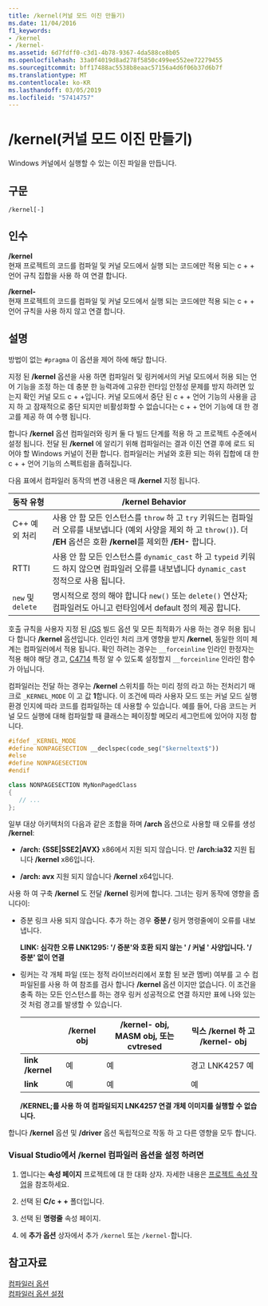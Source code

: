 ```yaml
---
title: /kernel(커널 모드 이진 만들기)
ms.date: 11/04/2016
f1_keywords:
- /kernel
- /kernel-
ms.assetid: 6d7fdff0-c3d1-4b78-9367-4da588ce8b05
ms.openlocfilehash: 33a0f4019d8ad278f5850c499ee552ee72279455
ms.sourcegitcommit: bff17488ac5538b8eaac57156a4d6f06b37d6b7f
ms.translationtype: MT
ms.contentlocale: ko-KR
ms.lasthandoff: 03/05/2019
ms.locfileid: "57414757"
---
```

# <a name="kernel-create-kernel-mode-binary"></a>/kernel(커널 모드 이진 만들기)

Windows 커널에서 실행할 수 있는 이진 파일을 만듭니다.

## <a name="syntax"></a>구문

```
/kernel[-]
```

## <a name="arguments"></a>인수

**/kernel**<br/>
현재 프로젝트의 코드를 컴파일 및 커널 모드에서 실행 되는 코드에만 적용 되는 c + + 언어 규칙 집합을 사용 하 여 연결 합니다.

**/kernel-**<br/>
현재 프로젝트의 코드를 컴파일 및 커널 모드에서 실행 되는 코드에만 적용 되는 c + + 언어 규칙을 사용 하지 않고 연결 합니다.

## <a name="remarks"></a>설명

방법이 없는 `#pragma` 이 옵션을 제어 하에 해당 합니다.

지정 된 **/kernel** 옵션을 사용 하면 컴파일러 및 링커에서의 커널 모드에서 허용 되는 언어 기능을 조정 하는 데 충분 한 능력과에 고유한 런타임 안정성 문제를 방지 하려면 있는지 확인 커널 모드 c + +입니다. 커널 모드에서 중단 된 c + + 언어 기능의 사용을 금지 하 고 잠재적으로 중단 되지만 비활성화할 수 없습니다는 c + + 언어 기능에 대 한 경고를 제공 하 여 수행 됩니다.

합니다 **/kernel** 옵션 컴파일러와 링커 둘 다 빌드 단계를 적용 하 고 프로젝트 수준에서 설정 됩니다. 전달 된 **/kernel** 에 알리기 위해 컴파일러는 결과 이진 연결 후에 로드 되어야 할 Windows 커널이 전환 합니다. 컴파일러는 커널와 호환 되는 하위 집합에 대 한 c + + 언어 기능의 스펙트럼을 좁혀집니다.

다음 표에서 컴파일러 동작의 변경 내용은 때 **/kernel** 지정 됩니다.

|동작 유형|**/kernel** Behavior|
|-------------------|---------------------------|
|C++ 예외 처리|사용 안 함 모든 인스턴스를 `throw` 하 고 `try` 키워드는 컴파일러 오류를 내보냅니다 (예외 사양을 제외 하 고 `throw()`). 더 **/EH** 옵션은 호환 **/kernel**를 제외한 **/EH-** 합니다.|
|RTTI|사용 안 함 모든 인스턴스를 `dynamic_cast` 하 고 `typeid` 키워드 하지 않으면 컴파일러 오류를 내보냅니다 `dynamic_cast` 정적으로 사용 됩니다.|
|`new` 및 `delete`|명시적으로 정의 해야 합니다 `new()` 또는 `delete()` 연산자; 컴파일러도 아니고 런타임에서 default 정의 제공 합니다.|

호출 규칙을 사용자 지정 된 [/GS](../../build/reference/gs-buffer-security-check.md) 빌드 옵션 및 모든 최적화가 사용 하는 경우 허용 됩니다 합니다 **/kernel** 옵션입니다. 인라인 처리 크게 영향을 받지 **/kernel**, 동일한 의미 체계는 컴파일러에서 적용 됩니다. 확인 하려는 경우는 `__forceinline` 인라인 한정자는 적용 해야 해당 경고, [C4714](../../error-messages/compiler-warnings/compiler-warning-level-4-c4714.md) 특정 알 수 있도록 설정할지 `__forceinline` 인라인 함수가 아닙니다.

컴파일러는 전달 하는 경우는 **/kernel** 스위치를 하는 미리 정의 라고 하는 전처리기 매크로 `_KERNEL_MODE` 이 고 값 **1**합니다. 이 조건에 따라 사용자 모드 또는 커널 모드 실행 환경 인지에 따라 코드를 컴파일하는 데 사용할 수 있습니다. 예를 들어, 다음 코드는 커널 모드 실행에 대해 컴파일할 때 클래스는 페이징할 메모리 세그먼트에 있어야 지정 합니다.

```cpp
#ifdef _KERNEL_MODE
#define NONPAGESECTION __declspec(code_seg("$kerneltext$"))
#else
#define NONPAGESECTION
#endif

class NONPAGESECTION MyNonPagedClass
{
   // ...
};
```

일부 대상 아키텍처의 다음과 같은 조합을 하며 **/arch** 옵션으로 사용할 때 오류를 생성 **/kernel**:

- **/arch: {SSE&#124;SSE2&#124;AVX}** x86에서 지원 되지 않습니다. 만 **/arch:ia32** 지원 됩니다 **/kernel** x86입니다.

- **/arch: avx** 지원 되지 않습니다 **/kernel** x64입니다.

사용 하 여 구축 **/kernel** 도 전달 **/kernel** 링커에 합니다. 그녀는 링커 동작에 영향을 줍니다이:

- 증분 링크 사용 되지 않습니다. 추가 하는 경우 **증분 /** 링커 명령줄에이 오류를 내보냅니다.

   **LINK: 심각한 오류 LNK1295: '/ 증분'와 호환 되지 않는 ' / 커널 ' 사양입니다. '/ 증분' 없이 연결**

- 링커는 각 개체 파일 (또는 정적 라이브러리에서 포함 된 보관 멤버) 여부를 고 수 컴파일된를 사용 하 여 참조를 검사 합니다 **/kernel** 옵션 이지만 없습니다. 이 조건을 충족 하는 모든 인스턴스를 하는 경우 링커 성공적으로 연결 하지만 표에 나와 있는 것 처럼 경고를 발생할 수 있습니다.

   ||**/kernel** obj|**/kernel-** obj, MASM obj, 또는 cvtresed|믹스 **/kernel** 하 고 **/kernel-** obj|
   |-|----------------------|-----------------------------------------------|-------------------------------------------------|
   |**link /kernel**|예|예|경고 LNK4257 예|
   |**link**|예|예|예|

   **/KERNEL;를 사용 하 여 컴파일되지 LNK4257 연결 개체 이미지를 실행할 수 없습니다.**

합니다 **/kernel** 옵션 및 **/driver** 옵션 독립적으로 작동 하 고 다른 영향을 모두 합니다.

### <a name="to-set-the-kernel-compiler-option-in-visual-studio"></a>Visual Studio에서 /kernel 컴파일러 옵션을 설정 하려면

1. 엽니다는 **속성 페이지** 프로젝트에 대 한 대화 상자. 자세한 내용은 [프로젝트 속성 작업](../../ide/working-with-project-properties.md)을 참조하세요.

1. 선택 된 **C/c + +** 폴더입니다.

1. 선택 된 **명령줄** 속성 페이지.

1. 에 **추가 옵션** 상자에서 추가 `/kernel` 또는 `/kernel-`합니다.

## <a name="see-also"></a>참고자료

[컴파일러 옵션](../../build/reference/compiler-options.md)<br/>
[컴파일러 옵션 설정](../../build/reference/setting-compiler-options.md)
